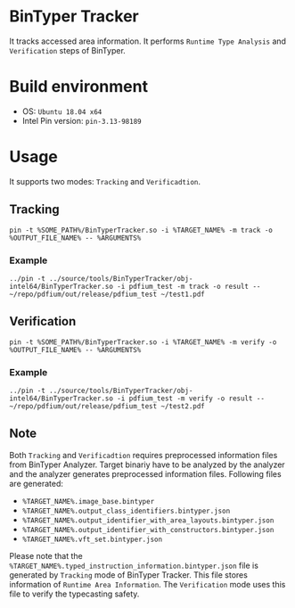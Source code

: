 # BinTyper Tracker
It tracks accessed area information. It performs `Runtime Type Analysis` and `Verification` steps of BinTyper.

# Build environment
- OS: `Ubuntu 18.04 x64`
- Intel Pin version:  `pin-3.13-98189`

# Usage
It supports two modes: `Tracking` and `Verificadtion`.
## Tracking
`pin -t %SOME_PATH%/BinTyperTracker.so -i %TARGET_NAME% -m track -o %OUTPUT_FILE_NAME% -- %ARGUMENTS%`
### Example
`../pin -t ../source/tools/BinTyperTracker/obj-intel64/BinTyperTracker.so -i pdfium_test -m track -o result -- ~/repo/pdfium/out/release/pdfium_test ~/test1.pdf`

## Verification
`pin -t %SOME_PATH%/BinTyperTracker.so -i %TARGET_NAME% -m verify -o %OUTPUT_FILE_NAME% -- %ARGUMENTS%`
### Example
`../pin -t ../source/tools/BinTyperTracker/obj-intel64/BinTyperTracker.so -i pdfium_test -m verify -o result -- ~/repo/pdfium/out/release/pdfium_test ~/test2.pdf`

## Note
Both `Tracking` and `Verificadtion` requires preprocessed information files from BinTyper Analyzer. Target binariy have to be analyzed by the analyzer and the analyzer generates preprocessed information files. Following files are generated:
- `%TARGET_NAME%.image_base.bintyper`
- `%TARGET_NAME%.output_class_identifiers.bintyper.json`
- `%TARGET_NAME%.output_identifier_with_area_layouts.bintyper.json`
- `%TARGET_NAME%.output_identifier_with_constructors.bintyper.json`
- `%TARGET_NAME%.vft_set.bintyper.json`

Please note that the `%TARGET_NAME%.typed_instruction_information.bintyper.json` file is generated by `Tracking` mode of BinTyper Tracker. This file stores information of `Runtime Area Information`. The `Verification` mode uses this file to verify the typecasting safety.